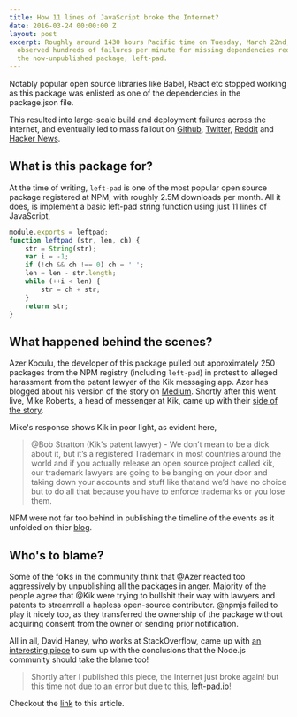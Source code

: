 ```yaml
---
title: How 11 lines of JavaScript broke the Internet?
date: 2016-03-24 00:00:00 Z
layout: post
excerpt: Roughly around 1430 hours Pacific time on Tuesday, March 22nd, 2016, @npmjs
  observed hundreds of failures per minute for missing dependencies requesting for
  the now-unpublished package, left-pad.
---
```


Notably popular open source libraries like Babel, React etc stopped working as this package was enlisted as one of the dependencies in the package.json file.  

This resulted into large-scale build and deployment
failures across the internet, and eventually led to mass fallout on [Github](https://github.com/azer/left-pad/issues/4),
[Twitter](https://twitter.com/search?f=tweets&vertical=default&q=left-pad%20npm&src=typd),
[Reddit](https://www.reddit.com/r/programming/comments/4bjss2/an_11_line_npm_package_called_leftpad_with_only/) and
[Hacker News](https://news.ycombinator.com/item?id=11340510).

## What is this package for?

At the time of writing, `left-pad` is one of the most popular open source package
registered at NPM, with roughly 2.5M downloads per month. All it does, is implement
a basic left-pad string function using just 11 lines of JavaScript,

```js
module.exports = leftpad;
function leftpad (str, len, ch) {
    str = String(str);
    var i = -1;
    if (!ch && ch !== 0) ch = ' ';
    len = len - str.length;
    while (++i < len) {
        str = ch + str;
    }
    return str;
}
```

## What happened behind the scenes?

Azer Koculu, the developer of this package pulled out approximately 250 packages
from the NPM registry (including `left-pad`) in protest to alleged harassment from
the patent lawyer of the Kik messaging app. Azer has blogged about his version
of the story on [Medium](https://medium.com/@azerbike/i-ve-just-liberated-my-modules-9045c06be67c#.viwantd7j).
Shortly after this went live, Mike Roberts, a head of messenger at Kik, came up
with their [side of the story](https://medium.com/@mproberts/a-discussion-about-the-breaking-of-the-internet-3d4d2a83aa4d#.fda03v7ce).

Mike's response shows Kik in poor light, as evident here,

> @Bob Stratton (Kik's patent lawyer) - We don’t mean to be a dick about it, but
 it’s a registered Trademark in most countries around the world and if you
 actually release an open source project called kik, our trademark lawyers are
 going to be banging on your door and taking down your accounts and stuff like
 that and we’d have no choice but to do all that because you have to enforce
 trademarks or you lose them.

NPM were not far too behind in publishing the timeline of the events as it unfolded
on thier [blog](http://blog.npmjs.org/post/141577284765/kik-left-pad-and-npm).

## Who's to blame?

Some of the folks in the community think that @Azer reacted too aggressively
by unpublishing all the packages in anger. Majority of the people agree that @Kik
were trying to bullshit their way with lawyers and patents to streamroll a hapless
open-source contributor. @npmjs failed to play it nicely too, as they transferred
the ownership of the package without acquiring consent from the owner or sending
prior notification.

All in all, David Haney, who works at StackOverflow, came up with [an interesting
piece](http://www.haneycodes.net/npm-left-pad-have-we-forgotten-how-to-program/)
to sum up with the conclusions that the Node.js community should take the blame too!

> Shortly after I published this piece, the Internet just broke again! but this
time not due to an error but due to this, [left-pad.io](http://left-pad.io/)!

Checkout the [link](http://www.theregister.co.uk/2016/03/23/npm_left_pad_chaos?mt=1458754433021) to this article.